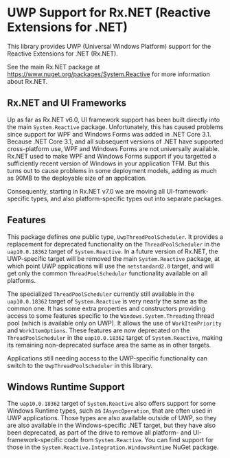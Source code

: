 # UWP Support for Rx.NET (Reactive Extensions for .NET)

This library provides UWP (Universal Windows Platform) support for the Reactive Extensions for .NET (Rx.NET).

See the main Rx.NET package at https://www.nuget.org/packages/System.Reactive for more information about Rx.NET.

## Rx.NET and UI Frameworks

Up as far as Rx.NET v6.0, UI framework support has been built directly into the main `System.Reactive` package.
Unfortunately, this has caused problems since support for WPF and Windows Forms was added in .NET Core 3.1.
Because .NET Core 3.1, and all subsequent versions of .NET have supported cross-platform use, WPF and Windows
Forms are not universally available. Rx.NET used to make WPF and Windows Forms support if you targetted a
sufficiently recent version of Windows in your application TFM. But this turns out to cause problems in
some deployment models, adding as much as 90MB to the deployable size of an application.

Consequently, starting in Rx.NET v7.0 we are moving all UI-framework-specific types, and also platform-specific
types out into separate packages.

## Features

This package defines one public type, `UwpThreadPoolScheduler`. It provides a replacement for deprecated functionality on the
`ThreadPoolScheduler` in the `uap10.0.18362` target of `System.Reactive`. In a future version of Rx.NET, the UWP-specific
target will be removed the main `System.Reactive` package, at which point UWP applications will use the `netstandard2.0`
target, and will get only the common `ThreadPoolScheduler` functionality available on all platforms.

The specialized `ThreadPoolScheduler` currently still available in the `uap10.0.18362` target of `System.Reactive` is
very nearly the same as the common one. It has some extra properties and constructors providing access to some features
specific to the `Windows.System.Threading` thread pool (which is available only on UWP). It allows the use of
`WorkItemPriority` and `WorkItemOptions`. These features are now deprecated on the `ThreadPoolScheduler` in the
`uap10.0.18362` target of `System.Reactive`, making its remaining non-deprecated surface area the same as in
other targets.

Applications still needing access to the UWP-specific functionality can switch to the `UwpThreadPoolScheduler`
in this library.


## Windows Runtime Support

The `uap10.0.18362` target of `System.Reactive` also offers support for some Windows Runtime types, such as `IAsyncOperation`,
that are often used in UWP applications. Those types are also available outside of UWP, so they are also available in
the Windows-specific .NET target, but they have also been deprecated, as part of the drive to remove all platform- and
UI-framework-specific code from `System.Reactive`. You can find support for those in the `System.Reactive.Integration.WindowsRuntime`
NuGet package.